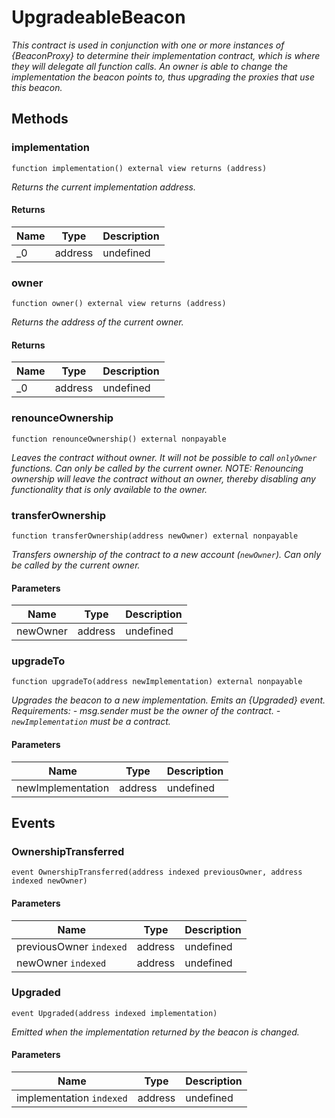 # UpgradeableBeacon







*This contract is used in conjunction with one or more instances of {BeaconProxy} to determine their implementation contract, which is where they will delegate all function calls. An owner is able to change the implementation the beacon points to, thus upgrading the proxies that use this beacon.*

## Methods

### implementation

```solidity
function implementation() external view returns (address)
```



*Returns the current implementation address.*


#### Returns

| Name | Type | Description |
|---|---|---|
| _0 | address | undefined |

### owner

```solidity
function owner() external view returns (address)
```



*Returns the address of the current owner.*


#### Returns

| Name | Type | Description |
|---|---|---|
| _0 | address | undefined |

### renounceOwnership

```solidity
function renounceOwnership() external nonpayable
```



*Leaves the contract without owner. It will not be possible to call `onlyOwner` functions. Can only be called by the current owner. NOTE: Renouncing ownership will leave the contract without an owner, thereby disabling any functionality that is only available to the owner.*


### transferOwnership

```solidity
function transferOwnership(address newOwner) external nonpayable
```



*Transfers ownership of the contract to a new account (`newOwner`). Can only be called by the current owner.*

#### Parameters

| Name | Type | Description |
|---|---|---|
| newOwner | address | undefined |

### upgradeTo

```solidity
function upgradeTo(address newImplementation) external nonpayable
```



*Upgrades the beacon to a new implementation. Emits an {Upgraded} event. Requirements: - msg.sender must be the owner of the contract. - `newImplementation` must be a contract.*

#### Parameters

| Name | Type | Description |
|---|---|---|
| newImplementation | address | undefined |



## Events

### OwnershipTransferred

```solidity
event OwnershipTransferred(address indexed previousOwner, address indexed newOwner)
```





#### Parameters

| Name | Type | Description |
|---|---|---|
| previousOwner `indexed` | address | undefined |
| newOwner `indexed` | address | undefined |

### Upgraded

```solidity
event Upgraded(address indexed implementation)
```



*Emitted when the implementation returned by the beacon is changed.*

#### Parameters

| Name | Type | Description |
|---|---|---|
| implementation `indexed` | address | undefined |



